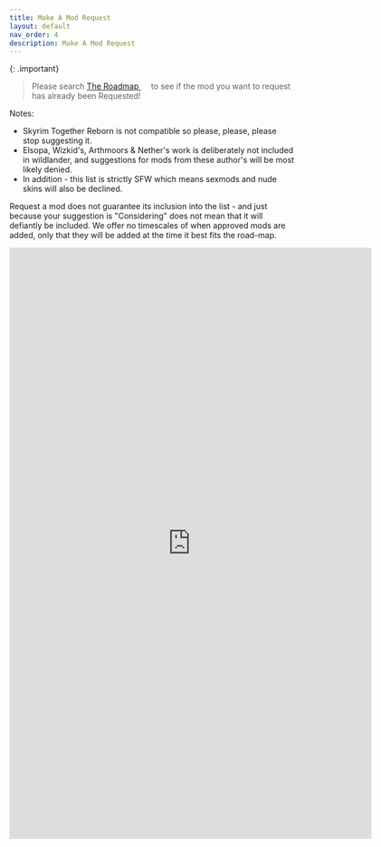 ```yaml
---
title: Make A Mod Request
layout: default
nav_order: 4
description: Make A Mod Request
---
```


{: .important}
> Please search <a href="https://airtable.com/shrvAxHcCeCqKfnGe/tblBTQCVjGgPefe9L/viwxkaUxzzbMPdslu" target="_blank" rel="noopener noreferrer"> The Roadmap  <svg viewBox="0 0 24 24" aria-labelledby="svg-external-link-title" width="1em" height="1em"><use xlink:href="#svg-external-link"></use></svg></a> to see if the mod you want to request has already been Requested!

Notes:
* Skyrim Together Reborn is not compatible so please, please, please stop suggesting it.
* Elsopa, Wizkid's,  Arthmoors & Nether's work is deliberately not included in wildlander, and suggestions for mods from these author's will be most likely denied.
* In addition - this list is strictly SFW which means sexmods and nude skins will also be declined.

Request a mod does not guarantee its inclusion into the list - and just because your suggestion is "Considering" does not mean that it will defiantly be included. We offer no timescales of when approved mods are added, only that they will be added at the time it best fits the road-map. 


<iframe src="https://docs.google.com/forms/d/e/1FAIpQLScnLUQqk_yhHXSLYr0Rhmx8IRgZQBH1VNadzr_2aj84scJyGw/viewform?embedded=true" width="640" height="1044" align="left" frameborder="0" marginheight="0" marginwidth="0"> Loading…</iframe>